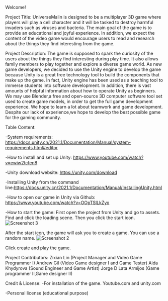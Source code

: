 Welcome!

Project Title: UniverseMalin is designed to be a multiplayer 3D game where players will play a cell character and it will be tasked to destroy harmful invaders such as viruses and bacteria. The main goal of the game is to provide an educational and  joyful experience. In addition, we expect the content of the video game would encourage users to read and research about the things they find interesting from the game. 

Project Description: The game is supposed to spark the curiosity of the users about the things they find interesting during play time. It also allows family members to play together and explore a diverse game world. As new game developers, we decided to use the Unity engine to develop the game because Unity is a great free technology tool to build the components that make up the game. In fact, Unity engine has been used as a teaching tool to immerse students into software development. In addition, there is vast amounts of helpful information about how to operate Unity as beginners. We may use Blender,a free and open-source 3D computer software tool set used to create game models, in order to get the full game development experience. We hope to learn a lot about teamwork and game development. Despite our lack of experience,we hope to develop the best possible game for the gaming community. 

Table Content:


-System requirements: https://docs.unity.cn/2021.1/Documentation/Manual/system-requirements.html#editor

-How to install and set up Unity: https://www.youtube.com/watch?v=ewiw2tcfen8

-Unity download website:  https://unity.com/download

-Installing Unity from the command line:https://docs.unity.cn/2021.1/Documentation/Manual/InstallingUnity.html

-How to open our game in Unity via Github: https://www.youtube.com/watch?v=OOpTSlLkZyo

-How to start the game: First open the project from Unity and go to assets. Find and click the loading scene. Then you click the start icon.![Screenshot 3](https://github.com/Kazuto1120/chocohippo/assets/57959207/348bbe26-a441-4260-9974-ef22641940e8)




After the start icon, the game will ask you to create a game. You can use a random name.
![Screenshot 2](https://github.com/Kazuto1120/chocohippo/assets/57959207/c0694a9f-2bce-4c39-b37a-b1aafb35121c)

Click create and play the game.


Project Contributors:
Zixian Lin (Project Manager and Video Game Programmer I)
Andrew Gil (Video Game designer I and Game Tester)
Aida Khydyrova (Sound Engineer and Game Artist)
Jorge D Lata Armijos (Game programmer II,Game designer II)

Credit & License:
-For installation of the game.
Youtube.com and unity.com

-Personal license (educational purpose)
